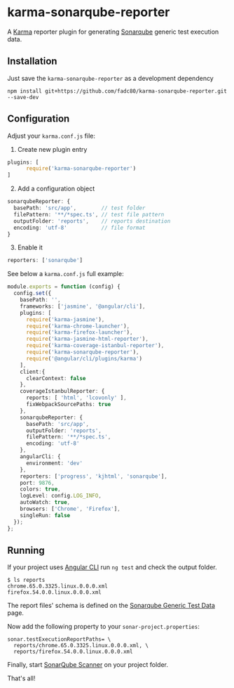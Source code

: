 # karma-sonarqube-reporter
A [Karma][1] reporter plugin for generating [Sonarqube][2] generic test execution data.

## Installation

Just save the `karma-sonarqube-reporter` as a development dependency

`npm install git+https://github.com/fadc80/karma-sonarqube-reporter.git --save-dev`

## Configuration

Adjust your `karma.conf.js` file: 

1. Create new plugin entry

```typescript
plugins: [
      require('karma-sonarqube-reporter')
]
```

2. Add a configuration object

```typescript
sonarqubeReporter: {
  basePath: 'src/app',        // test folder 
  filePattern: '**/*spec.ts', // test file pattern
  outputFolder: 'reports',    // reports destination
  encoding: 'utf-8'           // file format
}
```

3. Enable it

```typescript
reporters: ['sonarqube']
```

See below a `karma.conf.js` full example:

```typescript
module.exports = function (config) {
  config.set({
    basePath: '',
    frameworks: ['jasmine', '@angular/cli'],
    plugins: [
      require('karma-jasmine'),
      require('karma-chrome-launcher'),
      require('karma-firefox-launcher'),
      require('karma-jasmine-html-reporter'),
      require('karma-coverage-istanbul-reporter'),
      require('karma-sonarqube-reporter'),
      require('@angular/cli/plugins/karma')
    ],
    client:{
      clearContext: false
    },
    coverageIstanbulReporter: {
      reports: [ 'html', 'lcovonly' ],
      fixWebpackSourcePaths: true
    },
    sonarqubeReporter: {
      basePath: 'src/app',
      outputFolder: 'reports',
      filePattern: '**/*spec.ts',
      encoding: 'utf-8'
    },
    angularCli: {
      environment: 'dev'
    },
    reporters: ['progress', 'kjhtml', 'sonarqube'],
    port: 9876,
    colors: true,
    logLevel: config.LOG_INFO,
    autoWatch: true,
    browsers: ['Chrome', 'Firefox'],
    singleRun: false
  });
};
```

## Running

If your project uses [Angular CLI][3] run `ng test` and check the output folder.

```command
$ ls reports
chrome.65.0.3325.linux.0.0.0.xml
firefox.54.0.0.linux.0.0.0.xml
```

The report files' schema is defined on the [Sonarqube Generic Test Data][4] page.

Now add the following property to your `sonar-project.properties`: 

```
sonar.testExecutionReportPaths= \
  reports/chrome.65.0.3325.linux.0.0.0.xml, \
  reports/firefox.54.0.0.linux.0.0.0.xml
```

Finally, start [SonarQube Scanner][5] on your project folder.
  
That's all!

[1]: https://karma-runner.github.io/2.0/index.html
[2]: https://www.sonarqube.org/
[3]: https://github.com/angular/angular-cli
[4]: https://docs.sonarqube.org/display/SONAR/Generic+Test+Data#GenericTestData-GenericExecution
[5]: https://docs.sonarqube.org/display/SCAN/Analyzing+with+SonarQube+Scanner
